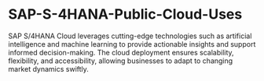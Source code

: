 # SAP-S-4HANA-Public-Cloud-Uses
SAP S/4HANA Cloud leverages cutting-edge technologies such as artificial intelligence and machine learning to provide actionable insights and support informed decision-making. The cloud deployment ensures scalability, flexibility, and accessibility, allowing businesses to adapt to changing market dynamics swiftly. 
